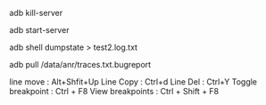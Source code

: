 adb kill-server

adb start-server

adb shell dumpstate > test2.log.txt

adb pull /data/anr/traces.txt.bugreport

line move   : Alt+Shfit+Up
Line Copy  : Ctrl+d
Line Del     : Ctrl+Y
Toggle breakpoint : Ctrl + F8 
View breakpoints : Ctrl + Shift + F8
